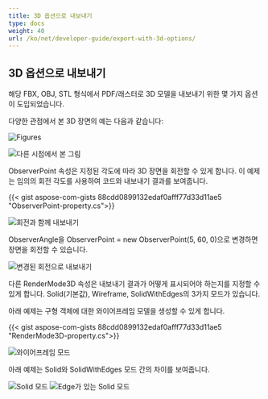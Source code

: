 ```yaml
---
title: 3D 옵션으로 내보내기
type: docs
weight: 40
url: /ko/net/developer-guide/export-with-3d-options/
---
```


## **3D 옵션으로 내보내기**

해당 FBX, OBJ, STL 형식에서 PDF/래스터로 3D 모델을 내보내기 위한 몇 가지 옵션이 도입되었습니다.

다양한 관점에서 본 3D 장면의 예는 다음과 같습니다:

![Figures](/cad/_assets/guide/3d/fig1.png)

![다른 시점에서 본 그림](/cad/_assets/guide/3d/fig2.png)

ObserverPoint 속성은 지정된 각도에 따라 3D 장면을 회전할 수 있게 합니다. 이 예제는 임의의 회전 각도를 사용하여 코드와 내보내기 결과를 보여줍니다.

{{< gist aspose-com-gists 88cdd0899132edaf0afff77d33d11ae5 "ObserverPoint-property.cs">}}

![회전과 함께 내보내기](/cad/_assets/guide/3d/fig3.png)

ObserverAngle을 ObserverPoint = new ObserverPoint(5, 60, 0)으로 변경하면 장면을 회전할 수 있습니다.

![변경된 회전으로 내보내기](/cad/_assets/guide/3d/fig4.png)

다른 RenderMode3D 속성은 내보내기 결과가 어떻게 표시되어야 하는지를 지정할 수 있게 합니다. Solid(기본값), Wireframe, SolidWithEdges의 3가지 모드가 있습니다.

아래 예제는 구형 객체에 대한 와이어프레임 모델을 생성할 수 있게 합니다.

{{< gist aspose-com-gists 88cdd0899132edaf0afff77d33d11ae5 "RenderMode3D-property.cs">}}

![와이어프레임 모드](/cad/_assets/guide/3d/fig5.png)

아래 예제는 Solid와 SolidWithEdges 모드 간의 차이를 보여줍니다.

![Solid 모드](/cad/_assets/guide/3d/fig6.png)
![Edge가 있는 Solid 모드](/cad/_assets/guide/3d/fig7.png)
